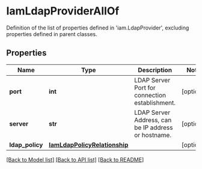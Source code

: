 # IamLdapProviderAllOf

Definition of the list of properties defined in 'iam.LdapProvider', excluding properties defined in parent classes.
## Properties
Name | Type | Description | Notes
------------ | ------------- | ------------- | -------------
**port** | **int** | LDAP Server Port for connection establishment. | [optional] 
**server** | **str** | LDAP Server Address, can be IP address or hostname. | [optional] 
**ldap_policy** | [**IamLdapPolicyRelationship**](IamLdapPolicyRelationship.md) |  | [optional] 

[[Back to Model list]](../README.md#documentation-for-models) [[Back to API list]](../README.md#documentation-for-api-endpoints) [[Back to README]](../README.md)


